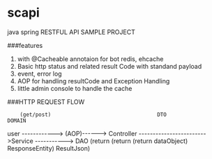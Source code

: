 # scapi
java spring RESTFUL API SAMPLE PROJECT

###features
1. with @Cacheable annotaion for bot redis, ehcache
2. Basic http status and related result Code with standand payload
3. event, error log
4. AOP for handling resultCode and Exception Handling
5. little admin console to handle the cache


###HTTP REQUEST FLOW


        (get/post)                                  DTO                         DOMAIN
user  ------------> (AOP)------> Controller ------------------------>Service -----------> DAO
                                (return                             (return               (return dataObject)
                                ResponseEntity<ResultJson>)         ResultJson)
